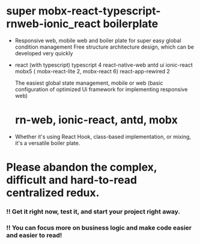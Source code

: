 # super mobx-react-typescript-rnweb-ionic_react boilerplate

- Responsive web, mobile web and boiler plate for super easy global condition management
  Free structure architecture design, which can be developed very quickly

- react (with typescript)
typescript 4
react-native-web
antd ui
ionic-react
mobx5 ( mobx-react-lite 2, mobx-react 6)
react-app-rewired 2

    
     The easiest global state management, mobile or web (basic configuration of optimized Ui framework for implementing responsive web)
     
     # rn-web, ionic-react, antd, mobx  


- Whether it's using React Hook, class-based implementation, or mixing, it's a versatile boiler plate.

# Please abandon the complex, difficult and hard-to-read centralized redux.
### !! Get it right now, test it, and start your project right away.

### !!  You can focus more on business logic and make code easier and easier to read!
